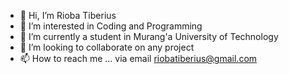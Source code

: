 - 👋 Hi, I’m Rioba Tiberius
- 👀 I’m interested in Coding and Programming
- 🌱 I’m currently a student in Murang'a University of Technology
- 💞️ I’m looking to collaborate on any project
- 📫 How to reach me ... via email riobatiberius@gmail.com

<!---
riobatiberius/riobatiberius is a ✨ special ✨ repository because its `README.md` (this file) appears on your GitHub profile.
You can click the Preview link to take a look at your changes.
--->
